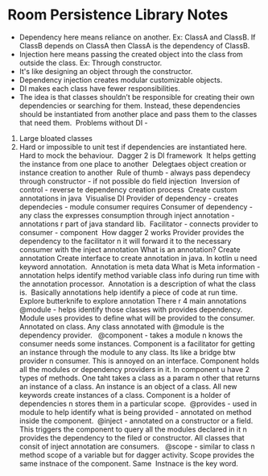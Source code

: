 # Room Persistence Library Notes

* Dependency here means reliance on another. Ex: ClassA and ClassB. If ClassB depends on ClassA then ClassA is the dependency of ClassB.
* Injection here means passing the created object into the class from outside the class. Ex: Through constructor.
* It's like designing an object through the constructor. 
* Dependency injection creates modular customizable objects.   
* DI makes each class have fewer responsibilities.
* The idea is that classes shouldn’t be responsible for creating their own dependencies or searching for them. Instead, these dependencies should be instantiated from another place and pass them to the classes that need them. 
Problems without DI - 
1. Large bloated classes 
2. Hard or impossible to unit test if dependencies are instantiated here. Hard to mock the behaviour. 
Dagger 2 is DI framework 
It helps getting the instance from one place to another 
Delegtaes object creation or instance creation to another 
Rule of thumb - always pass dependecy through constructor - if not possible do field injection 
Inversion of control - reverse te dependency creation process 
Create custom annotations in java 
Visualise DI
Provider of dependency - creates dependecies - module consumer requires
Consumer of dependency - any class the expresses consumption through inject annotation - annotations r part of java standard lib. 
Facilitator - connects provider to consumer - component 
How dagger 2 works
Provider provides the dependency to the facilitator n it will forward it to the necessary consumer with the inject annotation
What is an annotation?
Create annotation
Create interface to create annotation in java. In kotlin u need keyword annotation. 
Annotation is meta data
What is Meta information - annotation helps identify method variable class info during run time with the annotation processor. 
Annotation is a description of what the class is. 
Basically annotations help identify a piece of code at run time. 
Explore butterknife to explore annotation
There r 4 main annotations
@module - helps identify those classes with provides dependency. Module uses provides to define what will be provided to the consumer. Annotated on class. Any class annotated with @module is the dependency provider.  
@component - takes a module n knows the consumer needs some instances. Component is a facilitator for getting an instance through the module to any class. Its like a bridge btw provider n consumer. This is annoyed on an interface. Component holds all the modules or dependency providers in it. In component u have 2 types of methods. One taht takes a class as a param n other that returns an instance of a class. An instance is an object of a class. All new keywords create instances of a class. Component is a holder of dependencies n stores them in a particular scope. 
@provides - used in module to help identify what is being provided - annotated on method inside the component. 
@inject - annotated on a constructor or a field. This triggers the component to query all the modules declared in it n provides the dependency to the filed or constructor. All classes that consit of inject annotation are consumers.  
@scope - similar to class n method scope of a variable but for dagger activity. Scope provides the same instnace of the component. Same  Instnace is the key word. 
